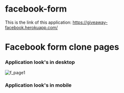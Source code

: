 # facebook-form

This is the link of this application: https://giveaway-facebook.herokuapp.com/

# Facebook form clone pages
### Application look's in desktop
![f_page1](https://user-images.githubusercontent.com/74858612/167629523-6162d908-5a7d-4a2a-af69-ebfdd459cf3d.PNG)

### Application look's in mobile
